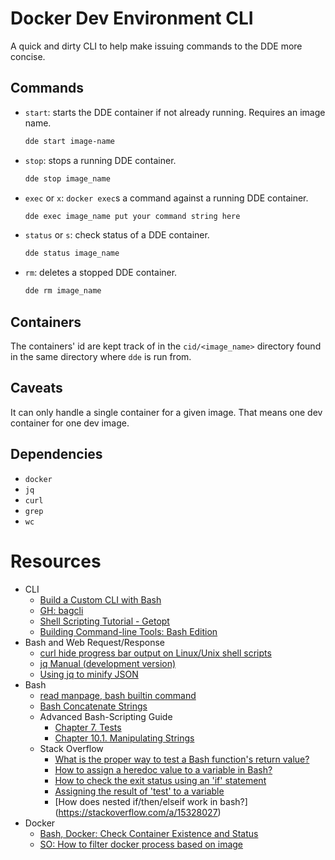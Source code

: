 # Docker Dev Environment CLI

A quick and dirty CLI to help make issuing commands to the DDE more concise.

## Commands
* `start`: starts the DDE container if not already running. Requires an image name.

    ```sh
    dde start image-name
    ```

* `stop`: stops a running DDE container.

    ```sh
    dde stop image_name
    ```

* `exec` or `x`: `docker exec`s a command against a running DDE container.

    ```sh
    dde exec image_name put your command string here
    ```

* `status` or `s`: check status of a DDE container.

    ```sh
    dde status image_name
    ```

* `rm`: deletes a stopped DDE container.

    ```sh
    dde rm image_name
    ```

## Containers

The containers' id are kept track of in the `cid/<image_name>` directory found in the same directory where `dde` is run from.

## Caveats

It can only handle a single container for a given image. That means one dev container for one dev image.

## Dependencies

* `docker`
* `jq`
* `curl`
* `grep`
* `wc`

# Resources

* CLI
  * [Build a Custom CLI with Bash](https://medium.com/@brotandgames/build-a-custom-cli-with-bash-e3ce60cfb9a4)
  * [GH: bagcli](https://github.com/brotandgames/bagcli)
  * [Shell Scripting Tutorial - Getopt](https://www.shellscript.sh/tips/getopt/index.html)
  * [Building Command-line Tools: Bash Edition](https://www.inrhythm.com/building-command-line-tools-in-bash/)
* Bash and Web Request/Response
  * [curl hide progress bar output on Linux/Unix shell scripts](https://www.cyberciti.biz/faq/curl-hide-progress-bar-output-linux-unix-macos/)
  * [jq Manual (development version)](https://stedolan.github.io/jq/manual/#Basicfilters)
  * [Using jq to minify JSON](https://nelsonslog.wordpress.com/2016/08/19/using-jq-to-minify-json/)
* Bash
  * [read manpage, bash builtin command](https://ss64.com/bash/read.html)
  * [Bash Concatenate Strings](https://linuxize.com/post/bash-concatenate-strings/)
  * Advanced Bash-Scripting Guide
     * [Chapter 7. Tests](https://tldp.org/LDP/abs/html/tests.html)
     * [Chapter 10.1. Manipulating Strings](https://tldp.org/LDP/abs/html/string-manipulation.html)
  * Stack Overflow
     * [What is the proper way to test a Bash function's return value?](https://stackoverflow.com/a/6241283)
     * [How to assign a heredoc value to a variable in Bash?](https://stackoverflow.com/a/1655389)
     * [How to check the exit status using an 'if' statement](https://stackoverflow.com/questions/26675681/how-to-check-the-exit-status-using-an-if-statement)
     * [Assigning the result of 'test' to a variable](https://stackoverflow.com/a/24896746)
     * [How does nested if/then/elseif work in bash?]  (https://stackoverflow.com/a/15328027)
* Docker
  * [Bash, Docker: Check Container Existence and Status](https://yaroslavgrebnov.com/blog/bash-docker-check-container-existence-and-status/)
  * [SO: How to filter docker process based on image](https://stackoverflow.com/questions/29406871/how-to-filter-docker-process-based-on-image)